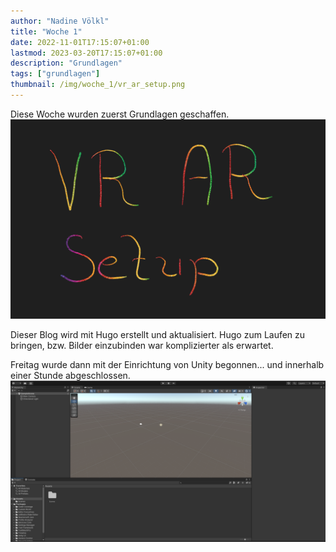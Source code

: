 ```yaml
---
author: "Nadine Völkl"
title: "Woche 1"
date: 2022-11-01T17:15:07+01:00
lastmod: 2023-03-20T17:15:07+01:00
description: "Grundlagen"
tags: ["grundlagen"]
thumbnail: /img/woche_1/vr_ar_setup.png
---
```


Diese Woche wurden zuerst Grundlagen geschaffen.
![alt text](/img/woche_1/vr_ar_setup.png "Bild mit dem Schriftzug VR AR Setup")

Dieser Blog wird mit Hugo erstellt und aktualisiert.
Hugo zum Laufen zu bringen, bzw. Bilder einzubinden war komplizierter als erwartet.

Freitag wurde dann mit der Einrichtung von Unity begonnen...
und innerhalb einer Stunde abgeschlossen.
![alt text](/img/woche_1/unity.png "Unity-Ansicht des ersten noch leeren Projekts")


